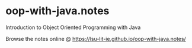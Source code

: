 # oop-with-java.notes
Introduction to Object Oriented Programming with Java

Browse the notes online @
<https://lsu-lit-ie.github.io/oop-with-java.notes/>
